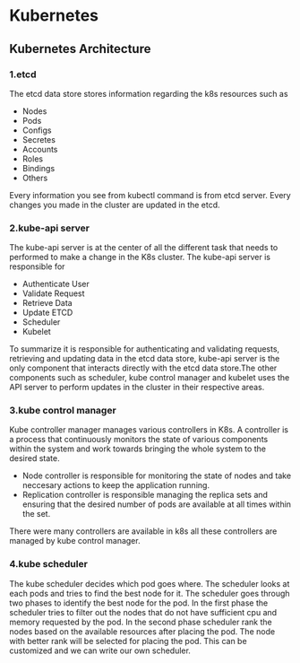 # Kubernetes

## Kubernetes Architecture

### 1.etcd
The etcd data store stores information regarding the k8s resources such as
- Nodes
- Pods
- Configs
- Secretes
- Accounts
- Roles
- Bindings
- Others

Every information you see from kubectl command is from etcd server. Every changes you made in the cluster are updated in the etcd.
### 2.kube-api server
The kube-api server is at the center of all the different task that needs to performed to make a change in the K8s cluster. The kube-api server is responsible for
- Authenticate User
- Validate Request
- Retrieve Data
- Update ETCD
- Scheduler
- Kubelet

To summarize it is responsible for authenticating and validating requests, retrieving and updating data in the etcd data store, kube-api server is the only component that interacts directly with the etcd data store.The other components such as scheduler, kube control manager and kubelet uses the API server to perform updates in the cluster in their respective areas.

### 3.kube control manager
Kube controller manager manages various controllers in K8s. A controller is a process that continuously monitors the state of various components within the system and work towards bringing the whole system to the desired state.
- Node controller is responsible for monitoring the state of nodes and take neccesary actions to keep the application running. 
- Replication controller is responsible managing the replica sets and ensuring that the desired number of pods are available at all times within the set.

There were many controllers are available in k8s all these controllers are managed by kube control manager.

### 4.kube scheduler
The kube scheduler decides which pod goes where. The scheduler looks at each pods and tries to find the best node for it. The scheduler goes through two phases to identify the best node for the pod. In the first phase the scheduler tries to filter out the nodes that do not have sufficient cpu and memory requested by the pod. In the second phase scheduler rank the nodes based on the available resources after placing the pod. The node with better rank will be selected for placing the pod. This can be customized and we can write our own scheduler.

